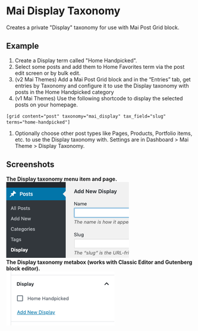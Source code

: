 # Mai Display Taxonomy
Creates a private "Display" taxonomy for use with Mai Post Grid block.

## Example
1. Create a Display term called "Home Handpicked".
1. Select some posts and add them to Home Favorites term via the post edit screen or by bulk edit.
1. (v2 Mai Themes) Add a Mai Post Grid block and in the “Entries” tab, get entries by Taxonomy and configure it to use the Display taxonomy with posts in the Home Handpicked category
1. (v1 Mai Themes) Use the following shortcode to display the selected posts on your homepage.
```
[grid content="post" taxonomy="mai_display" tax_field="slug" terms="home-handpicked"]
```
1. Optionally choose other post types like Pages, Products, Portfolio items, etc. to use the Display taxonomy with. Settings are in Dashboard > Mai Theme > Display Taxonomy.

## Screenshots
**The Display taxonomy menu item and page.**<br>
![Display taxonomy menu](images/taxonomy-menu.png)<br>
**The Display taxonomy metabox (works with Classic Editor and Gutenberg block editor).**<br>
![Display taxonomy picker](images/taxonomy-picker.png)<br>
